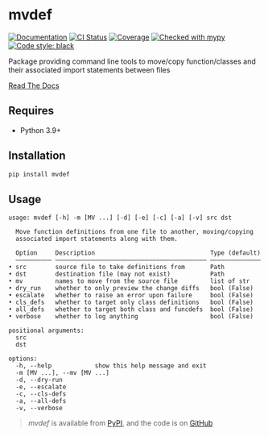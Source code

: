 # mvdef

[![Documentation](https://readthedocs.org/projects/mvdef/badge/?version=latest)](https://mvdef.readthedocs.io/en/latest/)
[![CI Status](https://github.com/lmmx/mvdef/actions/workflows/master.yml/badge.svg)](https://github.com/lmmx/mvdef/actions/workflows/master.yml)
[![Coverage](https://codecov.io/gh/lmmx/mvdef/branch/master/graph/badge.svg)](https://codecov.io/github/lmmx/mvdef)
[![Checked with mypy](http://www.mypy-lang.org/static/mypy_badge.svg)](http://mypy-lang.org)
[![Code style: black](https://img.shields.io/badge/code%20style-black-000000.svg)](https://github.com/psf/black)

Package providing command line tools to move/copy function/classes and their associated import statements between files

[Read The Docs](https://mvdef.readthedocs.io/en/latest/)

## Requires

- Python 3.9+

## Installation

```sh
pip install mvdef
```

## Usage

```
usage: mvdef [-h] -m [MV ...] [-d] [-e] [-c] [-a] [-v] src dst

  Move function definitions from one file to another, moving/copying
  associated import statements along with them.

  Option     Description                                Type (default)
  —————————— —————————————————————————————————————————— ——————————————
• src        source file to take definitions from       Path
• dst        destination file (may not exist)           Path
• mv         names to move from the source file         list of str
• dry_run    whether to only preview the change diffs   bool (False)
• escalate   whether to raise an error upon failure     bool (False)
• cls_defs   whether to target only class definitions   bool (False)
• all_defs   whether to target both class and funcdefs  bool (False)
• verbose    whether to log anything                    bool (False)

positional arguments:
  src
  dst

options:
  -h, --help            show this help message and exit
  -m [MV ...], --mv [MV ...]
  -d, --dry-run
  -e, --escalate
  -c, --cls-defs
  -a, --all-defs
  -v, --verbose
```

> _mvdef_ is available from [PyPI](https://pypi.org/project/mvdef), and
> the code is on [GitHub](https://github.com/lmmx/mvdef)
